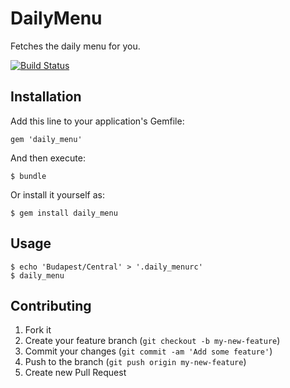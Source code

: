 # DailyMenu

Fetches the daily menu for you.

[![Build Status](https://travis-ci.org/raszi/daily_menu.png?branch=master)](https://travis-ci.org/raszi/daily_menu)

## Installation

Add this line to your application's Gemfile:

    gem 'daily_menu'

And then execute:

    $ bundle

Or install it yourself as:

    $ gem install daily_menu

## Usage

    $ echo 'Budapest/Central' > '.daily_menurc'
    $ daily_menu

## Contributing

1. Fork it
2. Create your feature branch (`git checkout -b my-new-feature`)
3. Commit your changes (`git commit -am 'Add some feature'`)
4. Push to the branch (`git push origin my-new-feature`)
5. Create new Pull Request
